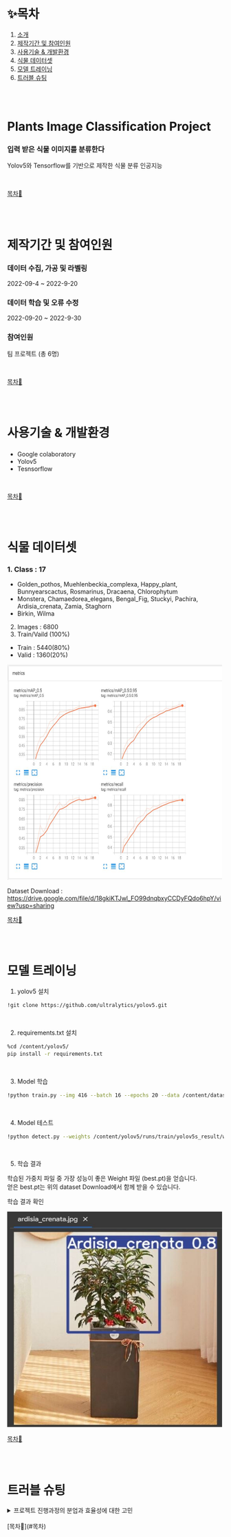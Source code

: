 # ✨목차

1. [소개](#Plants-Image-Classification-Project)
2. [제작기간 및 참여인원](#제작기간-및-참여인원)
3. [사용기술 & 개발환경](#사용기술-&-개발환경)
4. [식물 데이터셋](#식물-데이터셋)
5. [모델 트레이닝](#모델-트레이닝)
6. [트러블 슈팅](#트러블-슈팅)

<br><br>

# Plants Image Classification Project
### 입력 받은 식물 이미지를 분류한다
Yolov5와 Tensorflow를 기반으로 제작한 식물 분류 인공지능<br>

<br>

[목차🔺](#목차)

<br><br>

# 제작기간 및 참여인원
### 데이터 수집, 가공 및 라벨링
2022-09-4 ~ 2022-9-20
### 데이터 학습 및 오류 수정
2022-09-20 ~ 2022-9-30
### 참여인원
팀 프로젝트 (총 6명)<br>

<br>

[목차🔺](#목차)

<br><br>

# 사용기술 & 개발환경
### 
- Google colaboratory
- Yolov5
- Tesnsorflow
<br>

[목차🔺](#목차)

<br><br>

# 식물 데이터셋
### 1. Class : 17
  - Golden_pothos, Muehlenbeckia_complexa, Happy_plant, Bunnyearscactus, Rosmarinus, Dracaena, Chlorophytum
  - Monstera, Chamaedorea_elegans, Bengal_Fig, Stuckyi, Pachira, Ardisia_crenata, Zamia, Staghorn
  - Birkin, Wilma

2. Images : 6800
3. Train/Vaild (100%)
  - Train : 5440(80%)
  - Valid : 1360(20%)

<img src="https://github.com/SungwonDev/Plants_Image_Classification-Project/blob/main/Projcet/tensorboard.JPG" width="500" height="500">

Dataset Download : https://drive.google.com/file/d/18gkiKTJwl_FO99dnqbxyCCDyFQdo6hpY/view?usp=sharing

[목차🔺](#목차)

<br><br>

# 모델 트레이닝

1. yolov5 설치
```bash
!git clone https://github.com/ultralytics/yolov5.git
```

<br>

2. requirements.txt 설치
```bash
%cd /content/yolov5/
pip install -r requirements.txt
```

<br>

3. Model 학습
```bash
!python train.py --img 416 --batch 16 --epochs 20 --data /content/dataset/data.yaml --cfg ./models/yolov5s.yaml --weights yolov5s.pt --name yolov5s_result
```

<br>

4. Model 테스트
``` bash
!python detect.py --weights /content/yolov5/runs/train/yolov5s_result/weights/best.pt --img 416 --conf 0.5 --source /content/dataset/export/testimg/테스트할 이미지.jpg
```

<br>

5. 학습 결과

학습된 가중치 파일 중 가장 성능이 좋은 Weight 파일 (best.pt)을 얻습니다.<br>
얻은 best.pt는 위의 dataset Download에서 함께 받을 수 있습니다.

학습 결과 확인<br>

<img src="https://github.com/SungwonDev/Plants_Image_Classification-Project/blob/main/Projcet/result.JPG" width="500" height="500">

<br>

[목차🔺](#목차)

<br><br>

# 트러블 슈팅
<details>
<summary>프로젝트 진행과정의 분업과 효율성에 대한 고민</summary>
<br>
- 여섯 명의 인원이 각각의 파트를 맡아 데이터를 수집하였을 때, 데이터의 형식이 통일되지 않아 수집 후에 많은 수정을 거쳐야 한다.
- 반으로 나눠 두 조로 나눠 데이터 수집조와 데이터 학습조로 나눴을 때는 수집이 완료되기 까지 학습조는 할 수 있는 것이 없기에 효율성이 떨어진다는 판단을 하였다.
- 따라서 처음부터 데이터의 형식을 갖추고 데이터 수집을하여 원활하게 데이터를 학습시켰다.</br></br>
---
</details>

<br>
[목차🔺](#목차)
